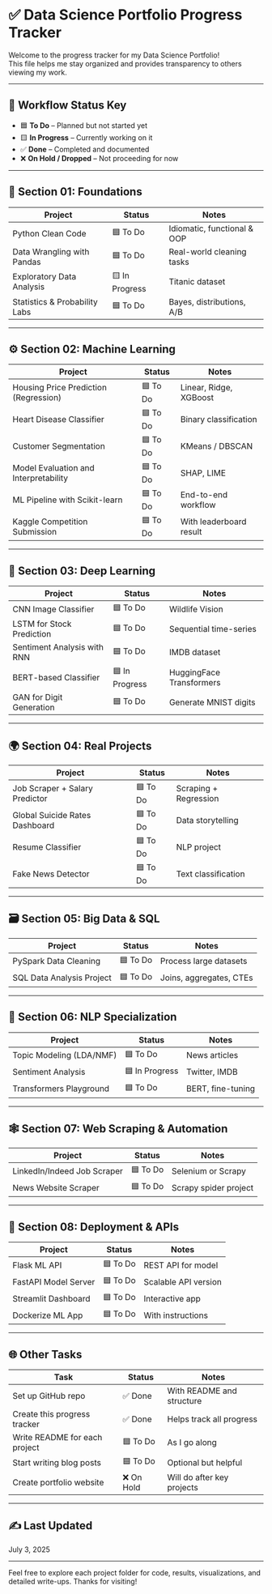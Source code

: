 # ✅ Data Science Portfolio Progress Tracker

Welcome to the progress tracker for my Data Science Portfolio!  
This file helps me stay organized and provides transparency to others viewing my work.

---

## 🔁 Workflow Status Key

- 🟦 **To Do** – Planned but not started yet  
- 🟨 **In Progress** – Currently working on it  
- ✅ **Done** – Completed and documented  
- ❌ **On Hold / Dropped** – Not proceeding for now  

---

## 📁 Section 01: Foundations

| Project | Status | Notes |
|--------|--------|-------|
| Python Clean Code | 🟦 To Do | Idiomatic, functional & OOP |
| Data Wrangling with Pandas | 🟦 To Do | Real-world cleaning tasks |
| Exploratory Data Analysis | 🟨 In Progress | Titanic dataset |
| Statistics & Probability Labs | 🟦 To Do | Bayes, distributions, A/B |

---

## ⚙️ Section 02: Machine Learning

| Project | Status | Notes |
|--------|--------|-------|
| Housing Price Prediction (Regression) | 🟦 To Do | Linear, Ridge, XGBoost |
| Heart Disease Classifier | 🟦 To Do | Binary classification |
| Customer Segmentation | 🟦 To Do | KMeans / DBSCAN |
| Model Evaluation and Interpretability | 🟦 To Do | SHAP, LIME |
| ML Pipeline with Scikit-learn | 🟦 To Do | End-to-end workflow |
| Kaggle Competition Submission | 🟦 To Do | With leaderboard result |

---

## 🤖 Section 03: Deep Learning

| Project | Status | Notes |
|--------|--------|-------|
| CNN Image Classifier | 🟦 To Do | Wildlife Vision |
| LSTM for Stock Prediction | 🟦 To Do | Sequential time-series |
| Sentiment Analysis with RNN | 🟦 To Do | IMDB dataset |
| BERT-based Classifier | 🟦 In Progress | HuggingFace Transformers |
| GAN for Digit Generation | 🟦 To Do | Generate MNIST digits |

---

## 🌍 Section 04: Real Projects

| Project | Status | Notes |
|--------|--------|-------|
| Job Scraper + Salary Predictor | 🟦 To Do | Scraping + Regression |
| Global Suicide Rates Dashboard | 🟦 To Do | Data storytelling |
| Resume Classifier | 🟦 To Do | NLP project |
| Fake News Detector | 🟦 To Do | Text classification |

---

## 🗃️ Section 05: Big Data & SQL

| Project | Status | Notes |
|--------|--------|-------|
| PySpark Data Cleaning | 🟦 To Do | Process large datasets |
| SQL Data Analysis Project | 🟦 To Do | Joins, aggregates, CTEs |

---

## 💬 Section 06: NLP Specialization

| Project | Status | Notes |
|--------|--------|-------|
| Topic Modeling (LDA/NMF) | 🟦 To Do | News articles |
| Sentiment Analysis | 🟦 In Progress | Twitter, IMDB |
| Transformers Playground | 🟦 To Do | BERT, fine-tuning |

---

## 🕸️ Section 07: Web Scraping & Automation

| Project | Status | Notes |
|--------|--------|-------|
| LinkedIn/Indeed Job Scraper | 🟦 To Do | Selenium or Scrapy |
| News Website Scraper | 🟦 To Do | Scrapy spider project |

---

## 🚀 Section 08: Deployment & APIs

| Project | Status | Notes |
|--------|--------|-------|
| Flask ML API | 🟦 To Do | REST API for model |
| FastAPI Model Server | 🟦 To Do | Scalable API version |
| Streamlit Dashboard | 🟦 To Do | Interactive app |
| Dockerize ML App | 🟦 To Do | With instructions |

---

## 🌐 Other Tasks

| Task | Status | Notes |
|------|--------|-------|
| Set up GitHub repo | ✅ Done | With README and structure |
| Create this progress tracker | ✅ Done | Helps track all progress |
| Write README for each project | 🟦 To Do | As I go along |
| Start writing blog posts | 🟦 To Do | Optional but helpful |
| Create portfolio website | ❌ On Hold | Will do after key projects |

---

## ✍️ Last Updated
July 3, 2025 

---

Feel free to explore each project folder for code, results, visualizations, and detailed write-ups. Thanks for visiting!
